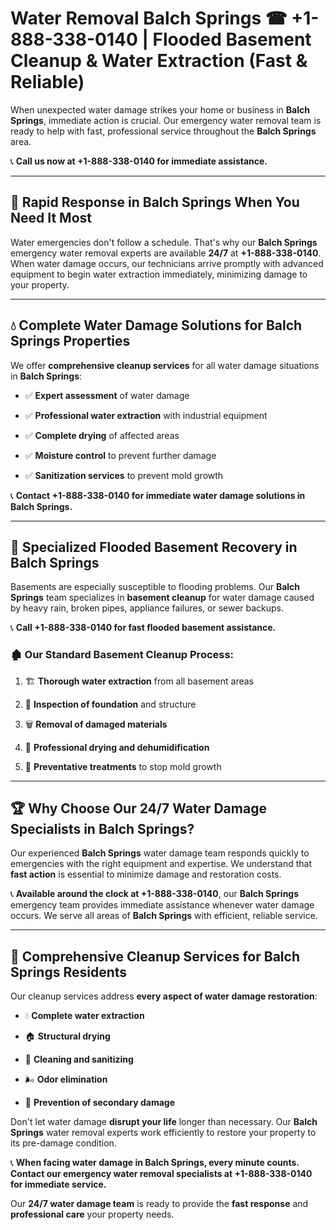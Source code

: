 # Water Removal Balch Springs ☎ +1-888-338-0140 | Flooded Basement Cleanup & Water Extraction (Fast & Reliable)

When unexpected water damage strikes your home or business in **Balch Springs**, immediate action is crucial. Our emergency water removal team is ready to help with fast, professional service throughout the **Balch Springs** area. 

📞 **Call us now at +1-888-338-0140 for immediate assistance.**
---
## 🚀 Rapid Response in Balch Springs When You Need It Most
Water emergencies don't follow a schedule. That's why our **Balch Springs** emergency water removal experts are available **24/7** at **+1-888-338-0140**. When water damage occurs, our technicians arrive promptly with advanced equipment to begin water extraction immediately, minimizing damage to your property.
---
## 💧 Complete Water Damage Solutions for Balch Springs Properties
We offer **comprehensive cleanup services** for all water damage situations in **Balch Springs**:
- ✅ **Expert assessment** of water damage  
- ✅ **Professional water extraction** with industrial equipment  
- ✅ **Complete drying** of affected areas  
- ✅ **Moisture control** to prevent further damage  
- ✅ **Sanitization services** to prevent mold growth  
📞 **Contact +1-888-338-0140 for immediate water damage solutions in Balch Springs.**
---
## 🌊 Specialized Flooded Basement Recovery in Balch Springs
Basements are especially susceptible to flooding problems. Our **Balch Springs** team specializes in **basement cleanup** for water damage caused by heavy rain, broken pipes, appliance failures, or sewer backups. 
📞 **Call +1-888-338-0140 for fast flooded basement assistance.**
### 🏚️ Our Standard Basement Cleanup Process:
1. 🏗️ **Thorough water extraction** from all basement areas  
2. 🔎 **Inspection of foundation** and structure  
3. 🗑️ **Removal of damaged materials**  
4. 💨 **Professional drying and dehumidification**  
5. 🚫 **Preventative treatments** to stop mold growth  
---
## 🏆 Why Choose Our 24/7 Water Damage Specialists in Balch Springs?
Our experienced **Balch Springs** water damage team responds quickly to emergencies with the right equipment and expertise. We understand that **fast action** is essential to minimize damage and restoration costs.
📞 **Available around the clock at +1-888-338-0140**, our **Balch Springs** emergency team provides immediate assistance whenever water damage occurs. We serve all areas of **Balch Springs** with efficient, reliable service.
---
## 🧹 Comprehensive Cleanup Services for Balch Springs Residents
Our cleanup services address **every aspect of water damage restoration**:
- 💧 **Complete water extraction**  
- 🏠 **Structural drying**  
- 🧼 **Cleaning and sanitizing**  
- 🌬️ **Odor elimination**  
- 🚫 **Prevention of secondary damage**  
Don't let water damage **disrupt your life** longer than necessary. Our **Balch Springs** water removal experts work efficiently to restore your property to its pre-damage condition.
📞 **When facing water damage in Balch Springs, every minute counts. Contact our emergency water removal specialists at +1-888-338-0140 for immediate service.**
Our **24/7 water damage team** is ready to provide the **fast response** and **professional care** your property needs.
